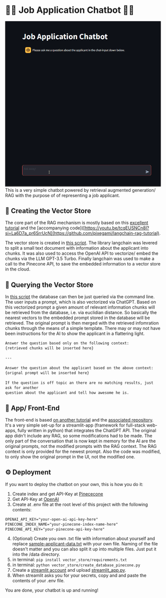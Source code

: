 # 👩‍💼 Job Application Chatbot 👨‍💼
![a GIF of the chatbot in action. The question is "what programming languages does the apllicant know?" and the answer consist of a handfull of programming languages.](images/job_application_chatbot.gif)
This is a very simple chatbot powered by retrieval augmented generation/ RAG with the purpose of of representing a job applicant.

## 💾 Creating the Vector Store
The core part of the RAG mechanism is mostly based on this [excellent tutorial](https://youtu.be/tcqEUSNCn8I?si=La6D7a_pr6SrrUcN) and the [accompanying code]([https://youtu.be/tcqEUSNCn8I?si=La6D7a_pr6SrrUcN](https://github.com/pixegami/langchain-rag-tutorial).

The vector store is created in [this script](vector_store/create_database_pinecone.py). The library langchain was levered to split a small text document with information about the applicant into chunks. It was also used to access the OpenAI API to vectorize/ embed the chunks via the LLM GPT-3.5 Turbo. Finally langchain was used to make a call to the Pinecone API, to save the embedded  information to a vector store in the cloud.

## 💬 Querying the Vector Store
In [this script](vector_store/query_data_pinecone.py) the database can then be just queried via the command line. The user inputs a prompt, which is also vectorized via ChatGPT. Based on this vectorized prompt a given amount of relevant information chunks will be retrieved from the database, i.e. via euclidian distance. So basically the nearest vectors to the embedded prompt stored in the database will be retrieved. The original prompt is then merged with the retrieved infomration chunks through the means of a simple template. There may or may not have been instructions for the AI to show the applicant in a flattering light.
```
Answer the question based only on the following context:
{retrieved chunks will be inserted here}

---

Answer the question about the applicant based on the above context: {orignal prompt will be inserted here}

If the question is off topic an there are no matching results, just ask for another
question about the applicant and tell how awesome he is. 
```

## 🎨 App/ Front-End
The front-end is based [on another tutorial](https://youtu.be/Z41pEtTAgfs?si=Qy0HjIGgzvI2fVcT) and the [associated repository](https://github.com/dataprofessor/openai-chatbot). It's a very simple set-up for a streamlit-app (framework for full-stack web-apps, fully written in python) that integrates the ChatGPT API. The original app didn't include any RAG, so some modifications had to be made. The only part of the conversation that is now kept in memory for the AI are the original prompts, not the modified prompts with the RAG context. The RAG context is only provided for the newest prompt. Also the code was modified, to only show the original prompt in the UI, not the modified one.

## ⚙️ Deployment
If you want to deploy the chatbot on your own, this is how you do it:

1. Create index and get API-Key at [Pinececone](https://www.pinecone.io/)
2. Get API-Key at [OpenAI](https://platform.openai.com/docs/overview)
3. Create at .env file at the root level of this project with the following contents:
```
OPENAI_API_KEY="your-open-ai-api-key-here"
PINECONE_INDEX_NAME="your-pinecone-index-name-here"
PINECONE_API_KEY="your-pinecone-api-key-here"
```
4. (Optional) Create you own .txt file with information about yourself and replace [sample-applicant-data.txt](/data/sample-applicant-data.txt) with your own file. Naming of the file doesn't matter and you can also split it up into multiple files. Just put it into the /data directory.
5. in terminal: ```pip install vector_store/requirements.txt```
6. in terminal: ```python vector_store/create_database_pinecone.py```
7. Create a [streamlit account](https://share.streamlit.io/) and upload [streamlit_app.py](streamlit_app/streamlit_app.py).
8. When streamlit asks you for your secrets, copy and and paste the contents of your .env file.

You are done, your chatbot is up and running!
